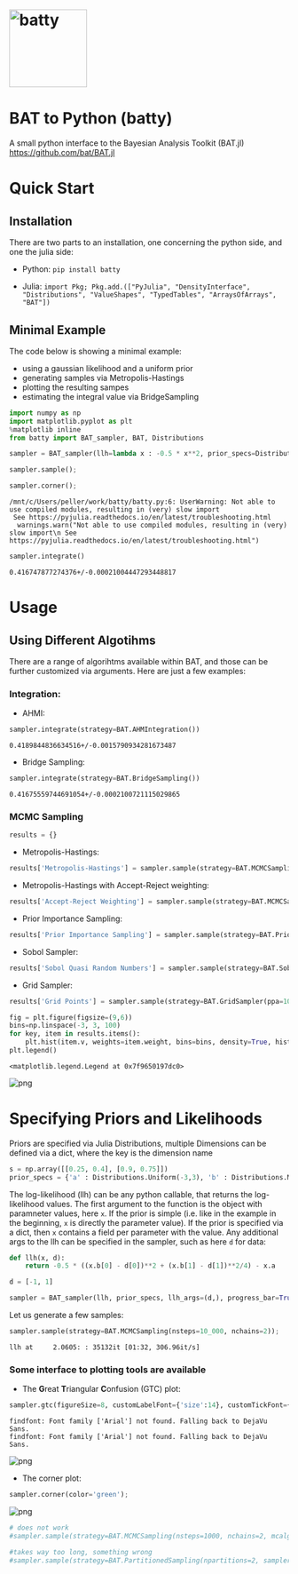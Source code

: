 <h1> <img style="height:5em;" alt="batty" src="https://raw.githubusercontent.com/philippeller/batty/main/batty_logo.svg"/> </h1> 

# BAT to Python (batty)

A small python interface to the Bayesian Analysis Toolkit (BAT.jl) https://github.com/bat/BAT.jl

# Quick Start

## Installation

There are two parts to an installation, one concerning the python side, and one the julia side:

* Python: `pip install batty`

* Julia: `import Pkg; Pkg.add.(["PyJulia", "DensityInterface", "Distributions", "ValueShapes", "TypedTables", "ArraysOfArrays", "BAT"])`

## Minimal Example

The code below is showing a minimal example:
* using a gaussian likelihood and a uniform prior
* generating samples via Metropolis-Hastings
* plotting the resulting sampes
* estimating the integral value via BridgeSampling


```python
import numpy as np
import matplotlib.pyplot as plt
%matplotlib inline
from batty import BAT_sampler, BAT, Distributions
```


```python
sampler = BAT_sampler(llh=lambda x : -0.5 * x**2, prior_specs=Distributions.Uniform(-3, 3))

sampler.sample();

sampler.corner();
```

    /mnt/c/Users/peller/work/batty/batty.py:6: UserWarning: Not able to use compiled modules, resulting in (very) slow import
     See https://pyjulia.readthedocs.io/en/latest/troubleshooting.html
      warnings.warn("Not able to use compiled modules, resulting in (very) slow import\n See https://pyjulia.readthedocs.io/en/latest/troubleshooting.html")



```python
sampler.integrate()
```




    0.416747877274376+/-0.00021004447293448817



# Usage

## Using Different Algotihms

There are a range of algorihtms available within BAT, and those can be further customized via arguments. Here are just a few examples:

### Integration:

* AHMI:


```python
sampler.integrate(strategy=BAT.AHMIntegration())
```




    0.4189844836634516+/-0.0015790934281673487



* Bridge Sampling:


```python
sampler.integrate(strategy=BAT.BridgeSampling())
```




    0.41675559744691054+/-0.0002100721115029865



### MCMC Sampling


```python
results = {}
```

* Metropolis-Hastings:


```python
results['Metropolis-Hastings'] = sampler.sample(strategy=BAT.MCMCSampling(nsteps=10_000, nchains=2))
```

* Metropolis-Hastings with Accept-Reject weighting:


```python
results['Accept-Reject Weighting'] = sampler.sample(strategy=BAT.MCMCSampling(mcalg=BAT.MetropolisHastings(weighting=BAT.ARPWeighting()), nsteps=10_000, nchains=2))
```

* Prior Importance Sampling:


```python
results['Prior Importance Sampling'] = sampler.sample(strategy=BAT.PriorImportanceSampler(nsamples=10_000))
```

* Sobol Sampler:


```python
results['Sobol Quasi Random Numbers'] = sampler.sample(strategy=BAT.SobolSampler(nsamples=10_000))
```

* Grid Sampler:


```python
results['Grid Points'] = sampler.sample(strategy=BAT.GridSampler(ppa=1000))
```


```python
fig = plt.figure(figsize=(9,6))
bins=np.linspace(-3, 3, 100)
for key, item in results.items():
    plt.hist(item.v, weights=item.weight, bins=bins, density=True, histtype="step", label=key);
plt.legend()
```




    <matplotlib.legend.Legend at 0x7f9650197dc0>




    
![png](https://raw.githubusercontent.com/philippeller/batty/main/README_files/README_21_1.png)
    


# Specifying Priors and Likelihoods

Priors are specified via Julia Distributions, multiple Dimensions can be defined via a dict, where the key is the dimension name


```python
s = np.array([[0.25, 0.4], [0.9, 0.75]])
prior_specs = {'a' : Distributions.Uniform(-3,3), 'b' : Distributions.MvNormal([1,1], s@s.T)}
```

The log-likelihood (llh) can be any python callable, that returns the log-likelihood values. The first argument to the function is the object with paramneter values, here `x`. If the prior is simple (i.e. like in the example in the beginning, `x` is directly the parameter value). If the prior is specified via a dict, then `x` contains a field per parameter with the value.
Any additional args to the llh can be specified in the sampler, such as here `d` for data:


```python
def llh(x, d):
    return -0.5 * ((x.b[0] - d[0])**2 + (x.b[1] - d[1])**2/4) - x.a
```


```python
d = [-1, 1]
```


```python
sampler = BAT_sampler(llh, prior_specs, llh_args=(d,), progress_bar=True)
```

Let us generate a few samples:


```python
sampler.sample(strategy=BAT.MCMCSampling(nsteps=10_000, nchains=2));
```

    llh at     2.0605: : 35132it [01:32, 306.96it/s]     

### Some interface to plotting tools are available

* The **G**reat **T**riangular **C**onfusion (GTC) plot:


```python
sampler.gtc(figureSize=8, customLabelFont={'size':14}, customTickFont={'size':10});
```

    findfont: Font family ['Arial'] not found. Falling back to DejaVu Sans.
    findfont: Font family ['Arial'] not found. Falling back to DejaVu Sans.



    
![png](https://raw.githubusercontent.com/philippeller/batty/main/README_files/README_31_1.png)
    


* The corner plot:


```python
sampler.corner(color='green');
```


    
![png](https://raw.githubusercontent.com/philippeller/batty/main/README_files/README_33_0.png)
    



```python
# does not work
#sampler.sample(strategy=BAT.MCMCSampling(nsteps=1000, nchains=2, mcalg=BAT.HamiltonianMC()));
```


```python
#takes way too long, something wrong
#sampler.sample(strategy=BAT.PartitionedSampling(npartitions=2, sampler=BAT.MCMCSampling(nchains=2, nsteps=100, strict=False), exploration_sampler=BAT.MCMCSampling(nchains=2, nsteps=100, strict=False)))
```

